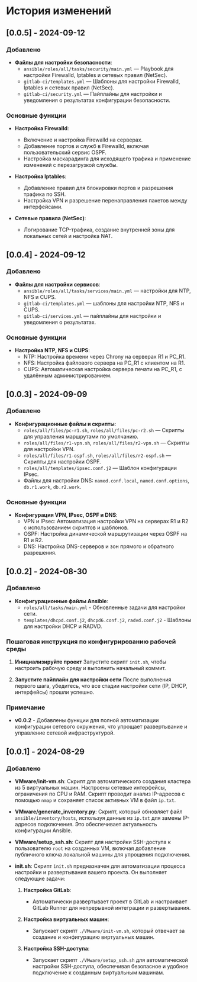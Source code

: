 # История изменений

## [0.0.5] - 2024-09-12

### Добавлено
- **Файлы для настройки безопасности**:
  - `ansible/roles/all/tasks/security/main.yml` — Playbook для настройки Firewalld, Iptables и сетевых правил (NetSec).
  - `gitlab-ci/templates.yml` — Шаблоны для настройки Firewalld, Iptables и сетевых правил (NetSec).
  - `gitlab-ci/security.yml` — Пайплайны для настройки и уведомления о результатах конфигурации безопасности.

### Основные функции
- **Настройка Firewalld**:
  - Включение и настройка Firewalld на серверах.
  - Добавление портов и служб в Firewalld, включая пользовательский сервис OSPF.
  - Настройка маскарадинга для исходящего трафика и применение изменений с перезагрузкой службы.

- **Настройка Iptables**:
  - Добавление правил для блокировки портов и разрешения трафика по SSH.
  - Настройка VPN и разрешение перенаправления пакетов между интерфейсами.

- **Сетевые правила (NetSec)**:
  - Логирование TCP-трафика, создание внутренней зоны для локальных сетей и настройка NAT.

## [0.0.4] - 2024-09-12

### Добавлено
- **Файлы для настройки сервисов**:
  - `ansible/roles/all/tasks/services/main.yml` — настройки для NTP, NFS и CUPS.
  - `gitlab-ci/templates.yml` — шаблоны для настройки NTP, NFS и CUPS.
  - `gitlab-ci/services.yml` — пайплайны для настройки и уведомления о результатах.

### Основные функции
- **Настройка NTP, NFS и CUPS**:
  - NTP: Настройка времени через Chrony на серверах R1 и PC_R1.
  - NFS: Настройка файлового сервера на PC_R1 с клиентом на R1.
  - CUPS: Автоматическая настройка сервера печати на PC_R1, с удалённым администрированием.

## [0.0.3] - 2024-09-09

### Добавлено
- **Конфигурационные файлы и скрипты**:
  - `roles/all/files/pc-r1.sh`, `roles/all/files/pc-r2.sh` — Скрипты для управления маршрутами по умолчанию.
  - `roles/all/files/r1-vpn.sh`, `roles/all/files/r2-vpn.sh` — Скрипты для настройки VPN.
  - `roles/all/files/r1-ospf.sh`, `roles/all/files/r2-ospf.sh` — Скрипты для настройки OSPF.
  - `roles/all/templates/ipsec.conf.j2` — Шаблон конфигурации IPsec.
  - Файлы для настройки DNS: `named.conf.local`, `named.conf.options`, `db.r1.work`, `db.r2.work`.

### Основные функции
- **Конфигурация VPN, IPsec, OSPF и DNS**:
  - VPN и IPsec: Автоматизация настройки VPN на серверах R1 и R2 с использованием скриптов и шаблонов.
  - OSPF: Настройка динамической маршрутизации через OSPF на R1 и R2.
  - DNS: Настройка DNS-серверов и зон прямого и обратного разрешения.

## [0.0.2] - 2024-08-30

### Добавлено
- **Конфигурационные файлы Ansible**:
  - `roles/all/tasks/main.yml` - Обновленные задачи для настройки сети.
  - `templates/dhcpd.conf.j2`, `dhcpd6.conf.j2`, `radvd.conf.j2` - Шаблоны для настройки DHCP и RADVD.

### Пошаговая инструкция по конфигурированию рабочей среды

1. **Инициализируйте проект**
   Запустите скрипт `init.sh`, чтобы настроить рабочую среду и выполнить начальный коммит.

2. **Запустите пайплайн для настройки сети**
   После выполнения первого шага, убедитесь, что все стадии настройки сети (IP, DHCP, интерфейсы) прошли успешно.

### Примечание
- **v0.0.2** - Добавлены функции для полной автоматизации конфигурации сетевого окружения, что упрощает развертывание и управление сетевой инфраструктурой.

## [0.0.1] - 2024-08-29

### Добавлено
- **VMware/init-vm.sh**: Скрипт для автоматического создания кластера из 5 виртуальных машин. Настроены сетевые интерфейсы, ограничения по CPU и RAM. Скрипт проводит анализ IP-адресов с помощью `nmap` и сохраняет список активных VM в файл `ip.txt`.

- **VMware/generate_inventory.py**: Скрипт, который обновляет файл `ansible/inventory/hosts`, используя данные из `ip.txt` для замены IP-адресов подключения. Это обеспечивает актуальность конфигурации Ansible.

- **VMware/setup_ssh.sh**: Скрипт для настройки SSH-доступа к пользователю `root` на созданных VM, включая добавление публичного ключа локальной машины для упрощения подключения.

- **init.sh**: Скрипт `init.sh` предназначен для автоматизации процесса настройки и развертывания вашего проекта. Он выполняет следующие задачи:

   1. **Настройка GitLab**:
      - Автоматически развертывает проект в GitLab и настраивает GitLab Runner для непрерывной интеграции и развертывания.

   2. **Настройка виртуальных машин**:
      - Запускает скрипт `./VMware/init-vm.sh`, который отвечает за создание и конфигурацию виртуальных машин.

   3. **Настройка SSH-доступа**:
      - Запускает скрипт `./VMware/setup_ssh.sh` для автоматической настройки SSH-доступа, обеспечивая безопасное и удобное подключение к созданным виртуальным машинам.
